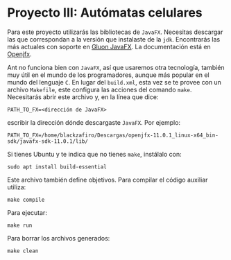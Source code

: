 # Proyecto III: Autómatas celulares

Para este proyecto utilizarás las bibliotecas de ```JavaFX```.  Necesitas descargar las que correspondan a la versión que instalaste de la ```jdk```.  Encontrarás las más actuales con soporte en [Gluon JavaFX](https://gluonhq.com/products/javafx/).  La documentación está en [Openjfx](https://openjfx.io/).

Ant no funciona bien con ```JavaFX```, así que usaremos otra tecnología, también muy útil en el mundo de los programadores, aunque más popular en el mundo del lenguaje ```C```.  En lugar del ```build.xml```, esta vez se te provee con un archivo ```Makefile```, este configura las acciones del comando ```make```.  Necesitarás abrir este archivo y, en la línea que dice:
```
PATH_TO_FX=<dirección de JavaFX>
```
escribir la dirección dónde descargaste ```JavaFX```. Por ejemplo:
```
PATH_TO_FX=/home/blackzafiro/Descargas/openjfx-11.0.1_linux-x64_bin-sdk/javafx-sdk-11.0.1/lib/
```

Si tienes Ubuntu y te indica que no tienes ```make```, instálalo con:
```
sudo apt install build-essential
```
Este archivo también define objetivos.  Para compilar el código auxiliar utiliza:
```
make compile
```
Para ejecutar:
```
make run
```
Para borrar los archivos generados:
```
make clean
```
